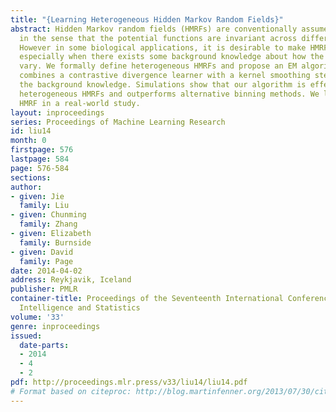 ```yaml
---
title: "{Learning Heterogeneous Hidden Markov Random Fields}"
abstract: Hidden Markov random fields (HMRFs) are conventionally assumed to be homogeneous
  in the sense that the potential functions are invariant across different sites.
  However in some biological applications, it is desirable to make HMRFs heterogeneous,
  especially when there exists some background knowledge about how the potential functions
  vary. We formally define heterogeneous HMRFs and propose an EM algorithm whose M-step
  combines a contrastive divergence learner with a kernel smoothing step to incorporate
  the background knowledge. Simulations show that our algorithm is effective for learning
  heterogeneous HMRFs and outperforms alternative binning methods. We learn a heterogeneous
  HMRF in a real-world study.
layout: inproceedings
series: Proceedings of Machine Learning Research
id: liu14
month: 0
firstpage: 576
lastpage: 584
page: 576-584
sections: 
author:
- given: Jie
  family: Liu
- given: Chunming
  family: Zhang
- given: Elizabeth
  family: Burnside
- given: David
  family: Page
date: 2014-04-02
address: Reykjavik, Iceland
publisher: PMLR
container-title: Proceedings of the Seventeenth International Conference on Artificial
  Intelligence and Statistics
volume: '33'
genre: inproceedings
issued:
  date-parts:
  - 2014
  - 4
  - 2
pdf: http://proceedings.mlr.press/v33/liu14/liu14.pdf
# Format based on citeproc: http://blog.martinfenner.org/2013/07/30/citeproc-yaml-for-bibliographies/
---
```

